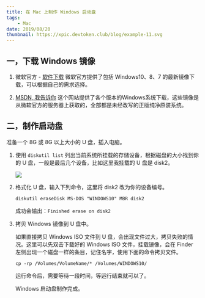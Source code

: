 ```yaml
---
title: 在 Mac 上制作 Windows 启动盘
tags:
    - Mac
date: 2019/08/20
thumbnail: https://xpic.devtoken.club/blog/example-11.svg
---
```


## 一，下载 Windows 镜像

1. 微软官方 - [软件下载](https://www.microsoft.com/zh-cn/software-download)
微软官方提供了包括 Windows10、8、7 的最新镜像下载，可以根据自己的需求选择。

2. [MSDN, 我告诉你](https://msdn.itellyou.cn/)
这个网站提供了各个版本的Windows系统下载，这些镜像是从微软官方的服务器上获取的，全部都是未经改写的正版纯净原装系统。

<!-- more -->

## 二，制作启动盘

准备一个 8G 或 8G 以上大小的 U 盘，插入电脑。

1. 使用 `diskutil list` 列出当前系统所挂载的存储设备，根据磁盘的大小找到你的 U 盘，一般是最后几个设备，比如这里我挂载的 U 盘是 disk2。

    ![](https://xpic.devtoken.club/blog/Xnip2019-07-28_13-48-29.png)

2. 格式化 U 盘，输入下列命令，这里将 disk2 改为你的设备编号。

    ```shell
    diskutil eraseDisk MS-DOS "WINDOWS10" MBR disk2
    ```

    成功会输出：`Finished erase on disk2`

3. 拷贝 Windows 镜像到 U 盘中。

    如果直接拷贝 Windows ISO  文件到 U 盘，会出现文件过大，拷贝失败的情况。这里可以先双击下载好的 Windows ISO 文件，挂载镜像，会在 Finder 左侧出现一个磁盘一样的条目，记住名字，使用下面的命令拷贝文件。

    ```shell
    cp -rp /Volumes/VolumeName/* /Volumes/WINDOWS10/ 
    ```

    运行命令后，需要等待一段时间，等运行结束就可以了。

    Windows 启动盘制作完成。
